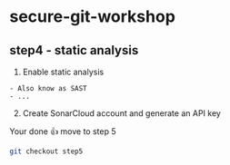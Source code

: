 # secure-git-workshop

## step4 - static analysis

1. Enable static analysis
```
- Also know as SAST
- ... 
```

2. Create SonarCloud account and generate an API key

Your done 👍 move to step 5
```bash
git checkout step5
```

